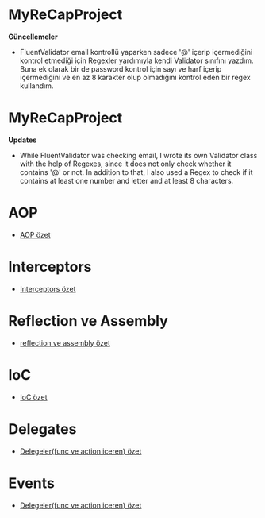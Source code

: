 # MyReCapProject

**Güncellemeler**
- FluentValidator email kontrollü yaparken sadece '@' içerip içermediğini kontrol etmediği için Regexler yardımıyla kendi Validator sınıfını yazdım. 
Buna ek olarak bir de password kontrol için sayı ve harf içerip içermediğini ve en az 8 karakter olup olmadığını kontrol eden bir regex kullandım.


# MyReCapProject

**Updates**
- While FluentValidator was checking email, I wrote its own Validator class with the help of Regexes, since it does not only check whether it contains '@' or not. In addition to that, I also used a Regex to check if it contains at least one number and letter and at least 8 characters.


# AOP
- <a href="https://github.com/AcarFurkan/MyReCapProject/blob/master/AOP.md"> AOP özet </a>

# Interceptors
- <a href="https://github.com/AcarFurkan/MyReCapProject/blob/master/Interceptors.md"> Interceptors özet </a>

# Reflection ve Assembly
- <a href=https://github.com/AcarFurkan/MyReCapProject/blob/master/Reflection.md> reflection ve assembly özet </a>

# IoC
- <a href="https://github.com/AcarFurkan/MyReCapProject/blob/master/IoC.md"> IoC özet </a>


# Delegates
- <a href="https://github.com/AcarFurkan/MyReCapProject/blob/master/Delegates.md"> Delegeler(func ve action iceren) özet </a>

# Events
- <a href="https://github.com/AcarFurkan/MyReCapProject/blob/master/Events.md"> Delegeler(func ve action iceren) özet </a>






